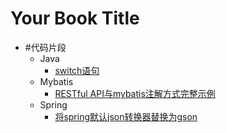 # Your Book Title

- #代码片段
  - Java
    * [switch语句](#代码片段/java/switch语句.md)
  - Mybatis
    * [RESTful API与mybatis注解方式完整示例](#代码片段/mybatis/RESTful%20API与mybatis注解方式完整示例.md)
  - Spring
    * [将spring默认json转换器替换为gson](#代码片段/spring/将spring默认json转换器替换为gson.md)

